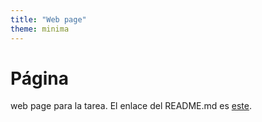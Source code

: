 ```yaml
--- 
title: "Web page"
theme: minima
---
```

# Página 
web page para la tarea. El enlace del README.md es [este](https://github.com/jivm13/mi-pagina-web/blob/main/README.md).
